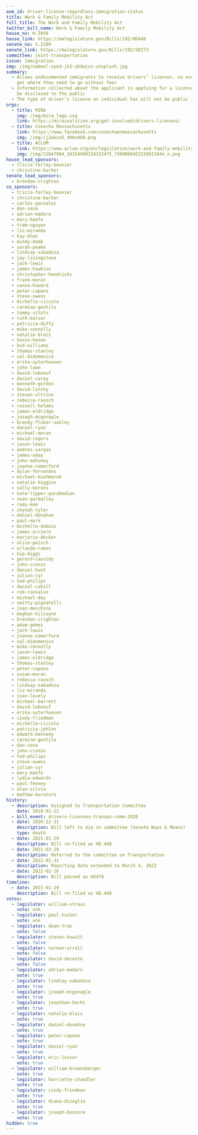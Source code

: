 ```yaml
---
aom_id: driver-license-regardless-immigration-status
title: Work & Family Mobility Act
full_title: The Work and Family Mobility Act
twitter_bill_name: Work & Family Mobility Act
house_no: H.3456
house_link: https://malegislature.gov/Bills/192/HD448
senate_no: S.2289
senate_link: https://malegislature.gov/Bills/192/SD273
committee: joint-transportation
issue: immigration
img: /img/nabeel-syed-jk3-uhdwjcs-unsplash.jpg
summary:
  - Allows undocumented immigrants to receive drivers’ licenses, so everyone can
    get where they need to go without fear
  - Information collected about the applicant in applying for a license will not
    be disclosed to the public
  - The type of driver’s license an individual has will not be public information
orgs:
  - title: MIRA
    img: /img/mira_logo.svg
    link: https://miracoalition.org/get-involved/drivers-licenses/
  - title: Cosecha Massachusetts
    link: https://www.facebook.com/cosechaenmassachusetts
    img: /img/ij2wkza5_400x400.png
  - title: ACLUM
    link: https://www.aclum.org/en/legislation/work-and-family-mobility-act
    img: /img/22047904_10154998328322475_7389069452228911944_o.png
house_lead_sponsors:
  - tricia-farley-bouvier
  - christine-barber
senate_lead_sponsors:
  - brendan-crighton
co_sponsors:
  - tricia-farley-bouvier
  - christine-barber
  - carlos-gonzalez
  - dan-sena
  - adrian-madaro
  - mary-keefe
  - tram-nguyen
  - liz-miranda
  - kay-khan
  - mindy-domb
  - sarah-peake
  - lindsay-sabadosa
  - jay-livingstone
  - jack-lewis
  - james-hawkins
  - christopher-hendricks
  - frank-moran
  - vanna-howard
  - peter-capano
  - steve-owens
  - michelle-ciccolo
  - carmine-gentile
  - tommy-vitolo
  - ruth-balser
  - patricia-duffy
  - mike-connolly
  - natalie-blais
  - kevin-honan
  - bud-williams
  - thomas-stanley
  - sal-didomenico
  - erika-uyterhoeven
  - john-lawn
  - david-leboeuf
  - daniel-carey
  - kenneth-gordon
  - david-linsky
  - steven-ultrino
  - rebecca-rausch
  - russell-holmes
  - james-eldridge
  - joseph-mcgonagle
  - brandy-fluker-oakley
  - daniel-ryan
  - michael-moran
  - david-rogers
  - jason-lewis
  - andres-vargas
  - james-oday
  - john-mahoney
  - joanne-comerford
  - dylan-fernandes
  - michael-kushmerek
  - natalie-higgins
  - sally-kerans
  - kate-lipper-garabedian
  - sean-garballey
  - rady-mom
  - chynah-tyler
  - daniel-donahue
  - paul-mark
  - michelle-dubois
  - james-arciero
  - marjorie-decker
  - alice-peisch
  - orlando-ramos
  - kip-diggs
  - gerard-cassidy
  - john-cronin
  - daniel-hunt
  - julian-cyr
  - ted-philips
  - daniel-cahill
  - rob-consalvo
  - michael-day
  - smitty-pignatelli
  - joan-meschino
  - meghan-kilcoyne
  - brendan-crighton
  - adam-gomez
  - jack-lewis
  - joanne-comerford
  - sal-didomenico
  - mike-connolly
  - jason-lewis
  - james-eldridge
  - thomas-stanley
  - peter-capano
  - susan-moran
  - rebecca-rausch
  - lindsay-sabadosa
  - liz-miranda
  - joan-lovely
  - michael-barrett
  - david-leboeuf
  - erika-uyterhoeven
  - cindy-friedman
  - michelle-ciccolo
  - patricia-jehlen
  - edward-kennedy
  - carmine-gentile
  - dan-sena
  - john-cronin
  - ted-philips
  - steve-owens
  - julian-cyr
  - mary-keefe
  - lydia-edwards
  - paul-feeney
  - alan-silvia
  - mathew-muratore
history:
  - description: Assigned to Transportation Committee
    date: 2019-01-22
  - bill_event: drivers-licenses-transpo-comm-2020
  - date: 2020-12-31
    description: Bill left to die in committee (Senate Ways & Means)
    type: death
  - date: 2021-01-29
    description: Bill re-filed as HD.448
  - date: 2021-03-29
    description: Referred to the committee on Transportation
  - date: 2022-01-31
    description: Reporting date extended to March 4, 2022
  - date: 2022-02-16
    description: Bill passed as H4470
timeline:
  - date: 2021-01-29
    description: Bill re-filed as HD.448
votes:
  - legislator: william-straus
    vote: unk
  - legislator: paul-tucker
    vote: unk
  - legislator: dean-tran
    vote: false
  - legislator: steven-howitt
    vote: false
  - legislator: norman-orrall
    vote: false
  - legislator: david-decoste
    vote: false
  - legislator: adrian-madaro
    vote: true
  - legislator: lindsay-sabadosa
    vote: true
  - legislator: joseph-mcgonagle
    vote: true
  - legislator: jonathan-hecht
    vote: true
  - legislator: natalie-blais
    vote: true
  - legislator: daniel-donahue
    vote: true
  - legislator: peter-capano
    vote: true
  - legislator: daniel-ryan
    vote: true
  - legislator: eric-lesser
    vote: true
  - legislator: william-brownsberger
    vote: true
  - legislator: harriette-chandler
    vote: true
  - legislator: cindy-friedman
    vote: true
  - legislator: diana-dizoglio
    vote: true
  - legislator: joseph-boncore
    vote: true
hidden: true
---
```

